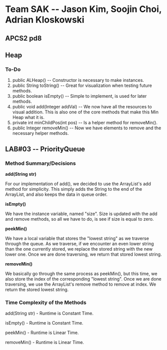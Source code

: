 # Team SAK -- Jason Kim, Soojin Choi, Adrian Kloskowski
## APCS2 pd8

## Heap

### To-Do
1) public ALHeap() -- Constructor is necessary to make instances. 
2) public String toString() -- Great for visualization when testing future methods.
3) public boolean isEmpty() -- Simple to implement, is used for later methods. 
4) public void add(Integer addVal) -- We now have all the resources to visual addition. This is also one of the core methods that make this Min Heap what it is. 
5) private int minChildPos(int pos) -- Is a helper method for removeMin(). 
6) public Integer removeMin() -- Now we have elements to remove and the necessary helper methods. 

## LAB#03 -- PriorityQueue

### Method Summary/Decisions
<p><b> add(String str) </b></p>
<p> For our implementation of add(), we decided to use the ArrayList's add method for simplicity. This simply adds the String to the end of the ArrayList, and also keeps the data in queue order. </p>

<p><b> isEmpty() </b></p>
<p> We have the instance variable, named "size". Size is updated with the add and remove methods, so all we have to do, is see if size is equal to zero. </p>

<p><b> peekMin() </b></p>
<p> We have a local variable that stores the "lowest string" as we traverse through the queue. As we traverse, if we encounter an even lower string than the one currently stored, we replace the stored string with the new lower one. Once we are done traversing, we return that stored lowest string. </p>

<p><b> removeMin() </b></p> 
<p> We basically go through the same process as peekMin(), but this time, we also store the index of the corresponding "lowest string". Once we are done traversing, we use the ArrayList's remove method to remove at index. We return the stored lowest string. </p>

### Time Complexity of the Methods
<p> add(String str) 
- Runtime is Constant Time.
</p>

<p> isEmpty() 
- Runtime is Constant Time.
</p>

<p> peekMin() 
- Runtime is Linear Time.
</p>

<p> removeMin() 
- Runtime is Linear Time.
</p>


